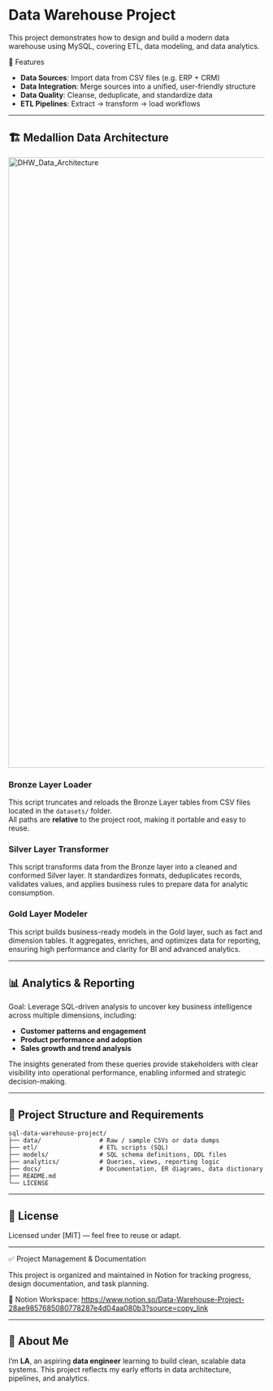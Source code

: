 # Data Warehouse Project
This project demonstrates how to design and build a modern data warehouse using MySQL, covering ETL, data modeling, and data analytics.

🚀 Features
- **Data Sources**: Import data from CSV files (e.g. ERP + CRM)  
- **Data Integration**: Merge sources into a unified, user-friendly structure  
- **Data Quality**: Cleanse, deduplicate, and standardize data  
- **ETL Pipelines**: Extract → transform → load workflows  

---

## 🏗️ Medallion Data Architecture

<img width="1921" height="1201" alt="DHW_Data_Architecture" src="https://github.com/user-attachments/assets/b6112a4a-b47d-43db-a37c-c071c120547f" />

### Bronze Layer Loader
This script truncates and reloads the Bronze Layer tables from CSV files located in the `datasets/` folder.  
All paths are **relative** to the project root, making it portable and easy to reuse.

### Silver Layer Transformer
This script transforms data from the Bronze layer into a cleaned and conformed Silver layer. It standardizes formats, deduplicates records, validates values, and applies business rules to prepare data for analytic consumption.

### Gold Layer Modeler
This script builds business-ready models in the Gold layer, such as fact and dimension tables. It aggregates, enriches, and optimizes data for reporting, ensuring high performance and clarity for BI and advanced analytics.

---

## 📊 Analytics & Reporting

Goal:
Leverage SQL-driven analysis to uncover key business intelligence across multiple dimensions, including:

- **Customer patterns and engagement**
- **Product performance and adoption**
- **Sales growth and trend analysis**

The insights generated from these queries provide stakeholders with clear visibility into operational performance, enabling informed and strategic decision-making.

---

## 📂 Project Structure and Requirements
```
sql-data-warehouse-project/
├── data/                # Raw / sample CSVs or data dumps
├── etl/                 # ETL scripts (SQL)
├── models/              # SQL schema definitions, DDL files
├── analytics/           # Queries, views, reporting logic
├── docs/                # Documentation, ER diagrams, data dictionary
├── README.md
└── LICENSE
```

---

## 📄 License

Licensed under [MIT] — feel free to reuse or adapt.

---

✅ Project Management & Documentation

This project is organized and maintained in Notion for tracking progress, design documentation, and task planning.

🔗 Notion Workspace:
https://www.notion.so/Data-Warehouse-Project-28ae9857685080778287e4d04aa080b3?source=copy_link

---

## 👤 About Me

I’m **LA**, an aspiring **data engineer** learning to build clean, scalable data systems. This project reflects my early efforts in data architecture, pipelines, and analytics.

